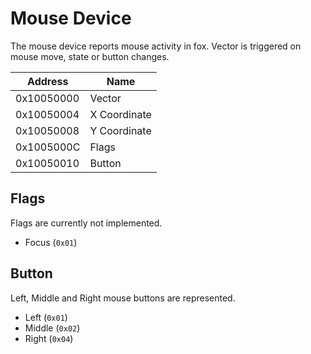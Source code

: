 # Mouse Device

The mouse device reports mouse activity in fox.
Vector is triggered on mouse move, state or button changes.

| Address    | Name         |
| ---------- | ------------ |
| 0x10050000 | Vector       |
| 0x10050004 | X Coordinate |
| 0x10050008 | Y Coordinate |
| 0x1005000C | Flags        |
| 0x10050010 | Button       |

## Flags

Flags are currently not implemented.

- Focus (`0x01`)

## Button

Left, Middle and Right mouse buttons are represented.

- Left (`0x01`)
- Middle (`0x02`)
- Right (`0x04`)
